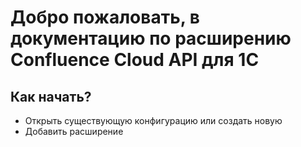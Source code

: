 # Добро пожаловать, в документацию по расширению Confluence Cloud API для 1С

## Как начать?

* Открыть существующую конфигурацию или создать новую
* Добавить расширение